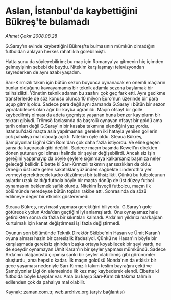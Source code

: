 # Aslan, İstanbul'da kaybettiğini Bükreş'te bulamadı

*Ahmet Çakır 2008.08.28*

<tr><td class="metin" colspan="2" style="padding-top: 20px; padding-left: 5px; padding-right: 10px;">G.Saray'ın evinde kaybettiğini Bükreş'te bulmasının mümkün olmadığını futboldan anlayan herkes rahatlıkla görebilmişti.</td></tr><tr><td class="metin" colspan="2" style="padding-top: 20px; padding-left: 5px; padding-right: 10px;"><p> Hatta şunu da söyleyebilirim; bu maç için Romanya'ya gitmenin hiç içimden gelmeyişinin sebebi de buydu. Nitekim karşılaşmayı televizyondan seyrederken de aynı azabı yaşadım. 
<p>Sarı-Kırmızılı takım için bütün sezon boyunca oynanacak en önemli maçların bunlar olduğunu kavrayamamış bir teknik adamla sezona başlamak bir talihsizlikti. Yönetim teknik adamın bu zaafını çok geç fark etti. Aynı gecikme transferlerde de söz konusu olunca 10 milyon Euro'nun üzerinde bir para uçup gitmiş oldu. Sadece para değil aynı zamanda G.Saray'ı bütün bir sezon yıpratabilecek olan ağır bir kayba uğranıldı. Maçın ofsayt bir golle kaybedilmiş olması da adeta geçmişte yaşanan buna benzer kayıpların bir tekrarı gibiydi. Trömsö faciasında da başrolü oynayan ofsayt bir goldü ama tarih onları değil G.Saray'ın bir kasaba takımına elendiğini yazıyordu. İstanbul'daki maçta asla yapılmaması gereken iki hatayla yenilen gollerin çok pahalıya mal olacağı açıktı. Nitekim öyle oldu. Steaua Bükreş, Şampiyonlar Ligi'ni Cim Bom'dan çok daha fazla istiyordu. Ve eline geçen şansı da kaçıracak gibi değildi. Sadece maçın başında Kewell'ın direkten dönen şutunun gol olması halinde bir şeyler değişebilirdi. Ancak siz işin gereğini yapamayıp da böyle şeylere sığınmaya kalkarsanız başınıza neler geleceği bellidir. Elbette ki Sarı-Kırmızılı takımın şanssızlıkları da oldu. Örneğin üst üste gelen sakatlıklar yüzünden sağbekte Linderoth'a yer vermeyi gerektirecek kadro düzülmesi bir talihsizlikti. Çünkü bu futbolcunun aylardır uzak kaldığı futbola böyle bir maçta dönüp de üst düzey futbol oynamasını beklemek saflık olurdu. Nitekim İsveçli futbolcu, maçın ilk bölümünde neredeyse bütün topları rakibe attı. Sonrasında da sözü edilmeye değer bir etkinlik gösteremedi.
<p>Steaua Bükreş, neyi nasıl yapması gerektiğini biliyordu. G.Saray'ı gole götürecek yolun Arda'dan geçtiğini iyi anlamışlardı. Onu oynayamaz hale getirdikten sonra da fazla bir sıkıntıları kalmadı. Arda'nın yıldırıcı markajdan kurtulmak için kanat değiştirmesi işi fazla değiştirmedi. 
<p>Oyunun son bölümünde Teknik Direktör Skibbe'nin Hasan ve Ümit Karan'ı oyuna alması hazin bir çaresizlik ifadesiydi. Çünkü ne Hasan'ın böyle bir karşılaşmada gereksiz sinirden başka ortaya koyabilecek bir şeyi vardı, ne de epeydir oynamayan Ümit Karan'ın bir şeyler yapması mümkündü. Sadece Arda'nın olağanüstü çırpınışı sanki bir şeyler olabilirmiş gibi görünümler oluşturdu, ama hepsi o kadar. İlk maçın golcüsü Nonda'nın da etkisiz bir gece yaşaması nedeniyle Sarı-Kırmızılı takım teslim bayrağını çekti ve Şampiyonlar Ligi ön elemesinde ilk kez maç kaybederek elendi. Elbette ki futbolda böyle kayıplar var. Ama bu kayıp Sarı-Kırmızılı takıma tahmin edilenden çok da pahalıya mal olabilir. <br/></p></p></p></p></td></tr>

Kaynak: [zaman.com.tr](http://zaman.com.tr/yazar.do?yazino=731029), [web.archive.org (arşiv bağlantısı)](http://web.archive.org/web/20080912191219/http://www.zaman.com.tr:80/yazar.do?yazino=731029)
